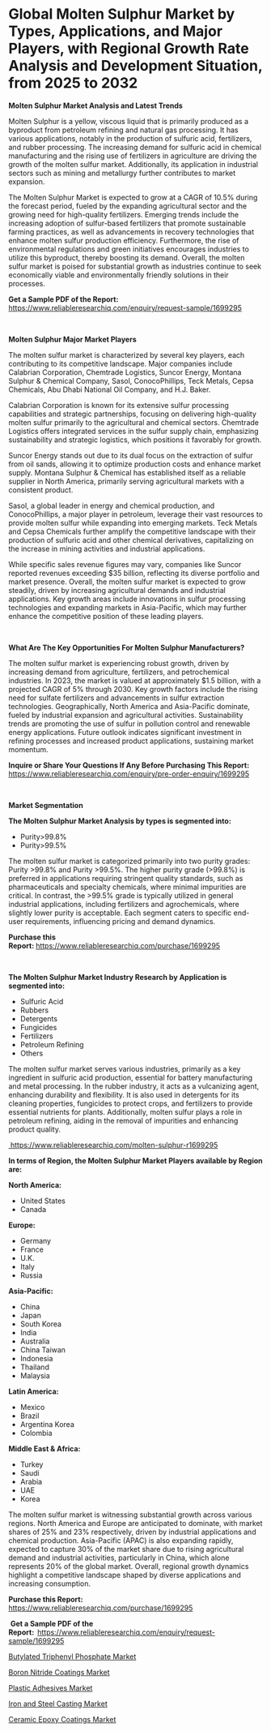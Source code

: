 <p><h1>Global Molten Sulphur Market by Types, Applications, and Major Players, with Regional Growth Rate Analysis and Development Situation, from 2025 to 2032</h1></p><p><strong>Molten Sulphur Market Analysis and Latest Trends</strong></p>
<p><p>Molten Sulphur is a yellow, viscous liquid that is primarily produced as a byproduct from petroleum refining and natural gas processing. It has various applications, notably in the production of sulfuric acid, fertilizers, and rubber processing. The increasing demand for sulfuric acid in chemical manufacturing and the rising use of fertilizers in agriculture are driving the growth of the molten sulfur market. Additionally, its application in industrial sectors such as mining and metallurgy further contributes to market expansion.</p><p>The Molten Sulphur Market is expected to grow at a CAGR of 10.5% during the forecast period, fueled by the expanding agricultural sector and the growing need for high-quality fertilizers. Emerging trends include the increasing adoption of sulfur-based fertilizers that promote sustainable farming practices, as well as advancements in recovery technologies that enhance molten sulfur production efficiency. Furthermore, the rise of environmental regulations and green initiatives encourages industries to utilize this byproduct, thereby boosting its demand. Overall, the molten sulfur market is poised for substantial growth as industries continue to seek economically viable and environmentally friendly solutions in their processes.</p></p>
<p><strong>Get a Sample PDF of the Report:&nbsp;</strong> <a href="https://www.reliableresearchiq.com/enquiry/request-sample/1699295?utm_campaign=99&utm_medium=2&utm_source=Github&utm_content=ia&utm_term=02042025&utm_id=molten-sulphur">https://www.reliableresearchiq.com/enquiry/request-sample/1699295</a></p>
<p>&nbsp;</p>
<p><strong>Molten Sulphur Major Market Players</strong></p>
<p><p>The molten sulfur market is characterized by several key players, each contributing to its competitive landscape. Major companies include Calabrian Corporation, Chemtrade Logistics, Suncor Energy, Montana Sulphur & Chemical Company, Sasol, ConocoPhillips, Teck Metals, Cepsa Chemicals, Abu Dhabi National Oil Company, and H.J. Baker. </p><p>Calabrian Corporation is known for its extensive sulfur processing capabilities and strategic partnerships, focusing on delivering high-quality molten sulfur primarily to the agricultural and chemical sectors. Chemtrade Logistics offers integrated services in the sulfur supply chain, emphasizing sustainability and strategic logistics, which positions it favorably for growth.</p><p>Suncor Energy stands out due to its dual focus on the extraction of sulfur from oil sands, allowing it to optimize production costs and enhance market supply. Montana Sulphur & Chemical has established itself as a reliable supplier in North America, primarily serving agricultural markets with a consistent product.</p><p>Sasol, a global leader in energy and chemical production, and ConocoPhillips, a major player in petroleum, leverage their vast resources to provide molten sulfur while expanding into emerging markets. Teck Metals and Cepsa Chemicals further amplify the competitive landscape with their production of sulfuric acid and other chemical derivatives, capitalizing on the increase in mining activities and industrial applications.</p><p>While specific sales revenue figures may vary, companies like Suncor reported revenues exceeding $35 billion, reflecting its diverse portfolio and market presence. Overall, the molten sulfur market is expected to grow steadily, driven by increasing agricultural demands and industrial applications. Key growth areas include innovations in sulfur processing technologies and expanding markets in Asia-Pacific, which may further enhance the competitive position of these leading players.</p></p>
<p>&nbsp;</p>
<p><strong>What Are The Key Opportunities For Molten Sulphur Manufacturers?</strong></p>
<p><p>The molten sulfur market is experiencing robust growth, driven by increasing demand from agriculture, fertilizers, and petrochemical industries. In 2023, the market is valued at approximately $1.5 billion, with a projected CAGR of 5% through 2030. Key growth factors include the rising need for sulfate fertilizers and advancements in sulfur extraction technologies. Geographically, North America and Asia-Pacific dominate, fueled by industrial expansion and agricultural activities. Sustainability trends are promoting the use of sulfur in pollution control and renewable energy applications. Future outlook indicates significant investment in refining processes and increased product applications, sustaining market momentum.</p></p>
<p><strong>Inquire or Share Your Questions If Any Before Purchasing This Report:</strong> <a href="https://www.reliableresearchiq.com/enquiry/pre-order-enquiry/1699295?utm_campaign=99&utm_medium=2&utm_source=Github&utm_content=ia&utm_term=02042025&utm_id=molten-sulphur">https://www.reliableresearchiq.com/enquiry/pre-order-enquiry/1699295</a></p>
<p>&nbsp;</p>
<p><strong>Market Segmentation</strong></p>
<p><strong>The Molten Sulphur Market Analysis by types is segmented into:</strong></p>
<p><ul><li>Purity>99.8%</li><li>Purity>99.5%</li></ul></p>
<p><p>The molten sulfur market is categorized primarily into two purity grades: Purity >99.8% and Purity >99.5%. The higher purity grade (>99.8%) is preferred in applications requiring stringent quality standards, such as pharmaceuticals and specialty chemicals, where minimal impurities are critical. In contrast, the >99.5% grade is typically utilized in general industrial applications, including fertilizers and agrochemicals, where slightly lower purity is acceptable. Each segment caters to specific end-user requirements, influencing pricing and demand dynamics.</p></p>
<p><strong>Purchase this Report:&nbsp;</strong><a href="https://www.reliableresearchiq.com/purchase/1699295?utm_campaign=99&utm_medium=2&utm_source=Github&utm_content=ia&utm_term=02042025&utm_id=molten-sulphur">https://www.reliableresearchiq.com/purchase/1699295</a></p>
<p>&nbsp;</p>
<p><strong>The Molten Sulphur Market Industry Research by Application is segmented into:</strong></p>
<p><ul><li>Sulfuric Acid</li><li>Rubbers</li><li>Detergents</li><li>Fungicides</li><li>Fertilizers</li><li>Petroleum Refining</li><li>Others</li></ul></p>
<p><p>The molten sulfur market serves various industries, primarily as a key ingredient in sulfuric acid production, essential for battery manufacturing and metal processing. In the rubber industry, it acts as a vulcanizing agent, enhancing durability and flexibility. It is also used in detergents for its cleaning properties, fungicides to protect crops, and fertilizers to provide essential nutrients for plants. Additionally, molten sulfur plays a role in petroleum refining, aiding in the removal of impurities and enhancing product quality.</p></p>
<p><a href="https://www.reliableresearchiq.com/molten-sulphur-r1699295?utm_campaign=99&utm_medium=2&utm_source=Github&utm_content=ia&utm_term=02042025&utm_id=molten-sulphur">&nbsp;https://www.reliableresearchiq.com/molten-sulphur-r1699295</a></p>
<p><strong>In terms of Region, the Molten Sulphur Market Players available by Region are:</strong></p>
<p>
    <p> <strong> North America: </strong>
        <ul>
            <li>United States</li>
            <li>Canada</li>
        </ul>
        </p> 
    <p> <strong> Europe: </strong>
        <ul>
            <li>Germany</li>
            <li>France</li>
            <li>U.K.</li>
            <li>Italy</li>
            <li>Russia</li>
        </ul>
        </p> 
    <p> <strong> Asia-Pacific: </strong>
        <ul>
            <li>China</li>
            <li>Japan</li>
            <li>South Korea</li>
            <li>India</li>
            <li>Australia</li>
            <li>China Taiwan</li>
            <li>Indonesia</li>
            <li>Thailand</li>
            <li>Malaysia</li>
        </ul>
        </p> 
    <p> <strong> Latin America: </strong>
        <ul>
            <li>Mexico</li>
            <li>Brazil</li>
            <li>Argentina Korea</li>
            <li>Colombia</li>
        </ul>
        </p> 
    <p> <strong> Middle East & Africa: </strong>
        <ul>
            <li>Turkey</li>
            <li>Saudi</li>
            <li>Arabia</li>
            <li>UAE</li>
            <li>Korea</li>
        </ul>
    </p>
    </p>
<p><p>The molten sulfur market is witnessing substantial growth across various regions. North America and Europe are anticipated to dominate, with market shares of 25% and 23% respectively, driven by industrial applications and chemical production. Asia-Pacific (APAC) is also expanding rapidly, expected to capture 30% of the market share due to rising agricultural demand and industrial activities, particularly in China, which alone represents 20% of the global market. Overall, regional growth dynamics highlight a competitive landscape shaped by diverse applications and increasing consumption.</p></p>
<p><strong>Purchase this Report: </strong><a href="https://www.reliableresearchiq.com/purchase/1699295?utm_campaign=99&utm_medium=2&utm_source=Github&utm_content=ia&utm_term=02042025&utm_id=molten-sulphur">https://www.reliableresearchiq.com/purchase/1699295</a></p>
<p>&nbsp;<strong>Get a Sample PDF of the Report:&nbsp;&nbsp;</strong><a href="https://www.reliableresearchiq.com/enquiry/request-sample/1699295?utm_campaign=99&utm_medium=2&utm_source=Github&utm_content=ia&utm_term=02042025&utm_id=molten-sulphur">https://www.reliableresearchiq.com/enquiry/request-sample/1699295</a></p>
<p><strong></strong></p>
<p><p><a href="https://github.com/gauldvikerm6/Market-Research-Report-List-1/blob/main/butylated-triphenyl-phosphate-market.md?utm_campaign=99&utm_medium=2&utm_source=Github&utm_content=ia&utm_term=02042025&utm_id=molten-sulphur">Butylated Triphenyl Phosphate Market</a></p><p><a href="https://github.com/ardgenoud/Market-Research-Report-List-1/blob/main/boron-nitride-coatings-market.md?utm_campaign=99&utm_medium=2&utm_source=Github&utm_content=ia&utm_term=02042025&utm_id=molten-sulphur">Boron Nitride Coatings Market</a></p><p><a href="https://github.com/akitamegge65/Market-Research-Report-List-1/blob/main/plastic-adhesives-market.md?utm_campaign=99&utm_medium=2&utm_source=Github&utm_content=ia&utm_term=02042025&utm_id=molten-sulphur">Plastic Adhesives Market</a></p><p><a href="https://github.com/benasjuettk3/Market-Research-Report-List-1/blob/main/iron-and-steel-casting-market.md?utm_campaign=99&utm_medium=2&utm_source=Github&utm_content=ia&utm_term=02042025&utm_id=molten-sulphur">Iron and Steel Casting Market</a></p><p><a href="https://github.com/cingozascard/Market-Research-Report-List-1/blob/main/ceramic-epoxy-coatings-market.md?utm_campaign=99&utm_medium=2&utm_source=Github&utm_content=ia&utm_term=02042025&utm_id=molten-sulphur">Ceramic Epoxy Coatings Market</a></p></p>